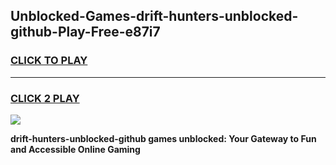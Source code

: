 
## Unblocked-Games-drift-hunters-unblocked-github-Play-Free-e87i7
<h3>
<a href="https://premium76.site?title=drift-hunters-unblocked-github&ref=18A1">CLICK TO PLAY</a></h3>
<hr>

<h3>
<a href="https://premium76.site?title=drift-hunters-unblocked-github&ref=18A1">CLICK 2 PLAY</a>
  
</h3>

<a href="https://premium76.site?title=drift-hunters-unblocked-github&ref=18A1"><img src="https://clearcache.store/games.png"></a>


**drift-hunters-unblocked-github games unblocked: Your Gateway to Fun and Accessible Online Gaming**
